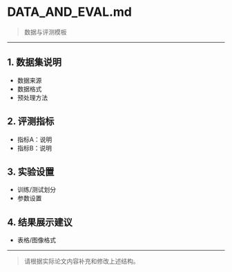 # DATA_AND_EVAL.md

> 数据与评测模板

---

## 1. 数据集说明
- 数据来源
- 数据格式
- 预处理方法

## 2. 评测指标
- 指标A：说明
- 指标B：说明

## 3. 实验设置
- 训练/测试划分
- 参数设置

## 4. 结果展示建议
- 表格/图像格式

---

> 请根据实际论文内容补充和修改上述结构。
